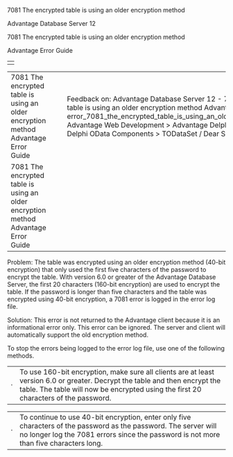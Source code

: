 7081 The encrypted table is using an older encryption method




Advantage Database Server 12  

7081 The encrypted table is using an older encryption method

Advantage Error Guide

|  |
| --- |
|  |

|  |  |  |  |  |
| --- | --- | --- | --- | --- |
| 7081 The encrypted table is using an older encryption method  Advantage Error Guide |  |  | Feedback on: Advantage Database Server 12 - 7081 The encrypted table is using an older encryption method Advantage Error Guide error\_7081\_the\_encrypted\_table\_is\_using\_an\_older\_encryption\_method Advantage Web Development > Advantage Delphi OData Client > Delphi OData Components > TODataSet / Dear Support Staff, |  |
| 7081 The encrypted table is using an older encryption method  Advantage Error Guide |  |  |  |  |

Problem: The table was encrypted using an older encryption method (40-bit encryption) that only used the first five characters of the password to encrypt the table. With version 6.0 or greater of the Advantage Database Server, the first 20 characters (160-bit encryption) are used to encrypt the table. If the password is longer than five characters and the table was encrypted using 40-bit encryption, a 7081 error is logged in the error log file.

Solution: This error is not returned to the Advantage client because it is an informational error only. This error can be ignored. The server and client will automatically support the old encryption method.

To stop the errors being logged to the error log file, use one of the following methods.

|  |  |
| --- | --- |
| · | To use 160-bit encryption, make sure all clients are at least version 6.0 or greater. Decrypt the table and then encrypt the table. The table will now be encrypted using the first 20 characters of the password. |

|  |  |
| --- | --- |
| · | To continue to use 40-bit encryption, enter only five characters of the password as the password. The server will no longer log the 7081 errors since the password is not more than five characters long. |